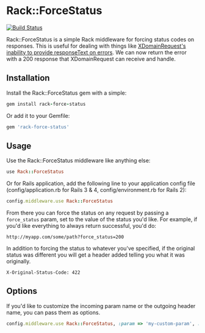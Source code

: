 # Rack::ForceStatus

[![Build Status](https://travis-ci.org/bigcartel/rack-force-status.png)](https://travis-ci.org/bigcartel/rack-force-status)

Rack::ForceStatus is a simple Rack middleware for forcing status codes on responses. This is useful for dealing with things like [XDomainRequest's inability to provide responseText on errors](http://stackoverflow.com/questions/10390539/xdomainrequest-get-response-body-on-error). We can now return the error with a 200 response that XDomainRequest can receive and handle.

## Installation

Install the Rack::ForceStatus gem with a simple:

```ruby
gem install rack-force-status
```

Or add it to your Gemfile:

```ruby
gem 'rack-force-status'
```

## Usage

Use the Rack::ForceStatus middleware like anything else:

```ruby
use Rack::ForceStatus
```

Or for Rails application, add the following line to your application config file (config/application.rb for Rails 3 & 4, config/environment.rb for Rails 2):

```ruby
config.middleware.use Rack::ForceStatus
```

From there you can force the status on any request by passing a ```force_status``` param, set to the value of the status you'd like. For example, if you'd like everything to always return successful, you'd do:

```
http://myapp.com/some/path?force_status=200
```

In addition to forcing the status to whatever you've specified, if the original status was different you will get a header added telling you what it was originally.

```
X-Original-Status-Code: 422
```

## Options

If you'd like to customize the incoming param name or the outgoing header name, you can pass them as options.

```ruby
config.middleware.use Rack::ForceStatus, :param => 'my-custom-param', :header => 'My-Custom-Header'
```
